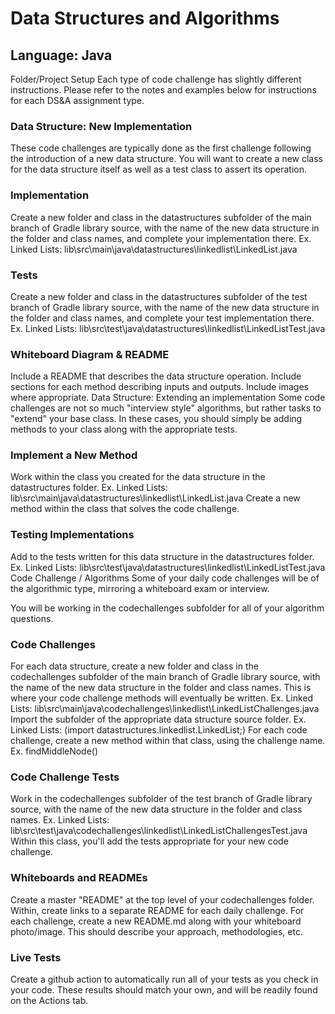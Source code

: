 # Data Structures and Algorithms
## Language: Java
Folder/Project Setup
Each type of code challenge has slightly different instructions. Please refer to the notes and examples below for instructions for each DS&A assignment type.

### Data Structure: New Implementation
These code challenges are typically done as the first challenge following the introduction of a new data structure. You will want to create a new class for the data structure itself as well as a test class to assert its operation.

### Implementation
Create a new folder and class in the datastructures subfolder of the main branch of Gradle library source, with the name of the new data structure in the folder and class names, and complete your implementation there.
Ex. Linked Lists:
lib\src\main\java\datastructures\linkedlist\LinkedList.java
### Tests
Create a new folder and class in the datastructures subfolder of the test branch of Gradle library source, with the name of the new data structure in the folder and class names, and complete your test implementation there.
Ex. Linked Lists:
lib\src\test\java\datastructures\linkedlist\LinkedListTest.java
### Whiteboard Diagram & README
Include a README that describes the data structure operation.
Include sections for each method describing inputs and outputs.
Include images where appropriate.
Data Structure: Extending an implementation
Some code challenges are not so much "interview style" algorithms, but rather tasks to "extend" your base class. In these cases, you should simply be adding methods to your class along with the appropriate tests.

### Implement a New Method
Work within the class you created for the data structure in the datastructures folder.
Ex. Linked Lists:
lib\src\main\java\datastructures\linkedlist\LinkedList.java
Create a new method within the class that solves the code challenge.
### Testing Implementations
Add to the tests written for this data structure in the datastructures folder.
Ex. Linked Lists:
lib\src\test\java\datastructures\linkedlist\LinkedListTest.java
Code Challenge / Algorithms
Some of your daily code challenges will be of the algorithmic type, mirroring a whiteboard exam or interview.

You will be working in the codechallenges subfolder for all of your algorithm questions.

### Code Challenges
For each data structure, create a new folder and class in the codechallenges subfolder of the main branch of Gradle library source, with the name of the new data structure in the folder and class names. This is where your code challenge methods will eventually be written.
Ex. Linked Lists: lib\src\main\java\codechallenges\linkedlist\LinkedListChallenges.java
Import the subfolder of the appropriate data structure source folder.
Ex. Linked Lists: (import datastructures.linkedlist.LinkedList;)
For each code challenge, create a new method within that class, using the challenge name.
Ex. findMiddleNode()
### Code Challenge Tests
Work in the codechallenges subfolder of the test branch of Gradle library source, with the name of the new data structure in the folder and class names.
Ex. Linked Lists: lib\src\test\java\codechallenges\linkedlist\LinkedListChallengesTest.java
Within this class, you'll add the tests appropriate for your new code challenge.
### Whiteboards and READMEs
Create a master "README" at the top level of your codechallenges folder.
Within, create links to a separate README for each daily challenge.
For each challenge, create a new README.md along with your whiteboard photo/image.
This should describe your approach, methodologies, etc.
### Live Tests
Create a github action to automatically run all of your tests as you check in your code. These results should match your own, and will be readily found on the Actions tab.
